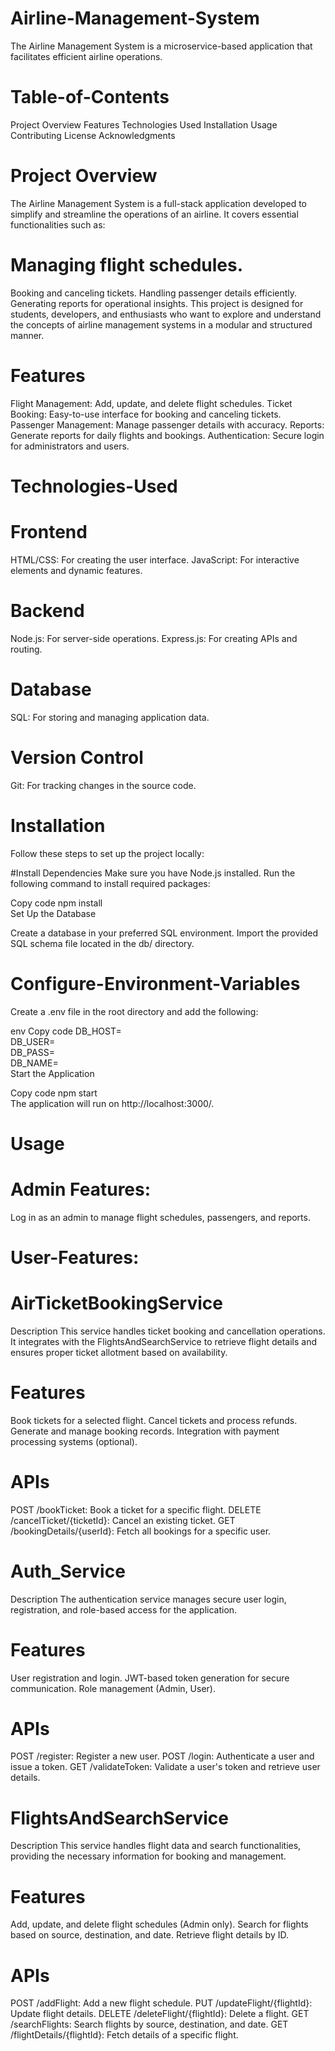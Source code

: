 # Airline-Management-System
The Airline Management System is a microservice-based application that facilitates efficient airline operations.
# Table-of-Contents
Project Overview
Features
Technologies Used
Installation
Usage
Contributing
License
Acknowledgments

# Project Overview
The Airline Management System is a full-stack application developed to simplify and streamline the operations of an airline. It covers essential functionalities such as:

# Managing flight schedules.
Booking and canceling tickets.
Handling passenger details efficiently.
Generating reports for operational insights.
This project is designed for students, developers, and enthusiasts who want to explore and understand the concepts of airline management systems in a modular and structured manner.

# Features
Flight Management: Add, update, and delete flight schedules.
Ticket Booking: Easy-to-use interface for booking and canceling tickets.
Passenger Management: Manage passenger details with accuracy.
Reports: Generate reports for daily flights and bookings.
Authentication: Secure login for administrators and users.

# Technologies-Used
# Frontend
HTML/CSS: For creating the user interface.
JavaScript: For interactive elements and dynamic features.
# Backend
Node.js: For server-side operations.
Express.js: For creating APIs and routing.
# Database
SQL: For storing and managing application data.
# Version Control
Git: For tracking changes in the source code.
# Installation
Follow these steps to set up the project locally:

#Install Dependencies
Make sure you have Node.js installed. Run the following command to install required packages:

Copy code
npm install  
Set Up the Database

Create a database in your preferred SQL environment.
Import the provided SQL schema file located in the db/ directory.

# Configure-Environment-Variables
Create a .env file in the root directory and add the following:

env
Copy code
DB_HOST=<your-database-host>  
DB_USER=<your-database-username>  
DB_PASS=<your-database-password>  
DB_NAME=<your-database-name>  
Start the Application

Copy code
npm start  
The application will run on http://localhost:3000/.

# Usage
# Admin Features:

Log in as an admin to manage flight schedules, passengers, and reports.
# User-Features:

# AirTicketBookingService
Description
This service handles ticket booking and cancellation operations. It integrates with the FlightsAndSearchService to retrieve flight details and ensures proper ticket allotment based on availability.

# Features
Book tickets for a selected flight.
Cancel tickets and process refunds.
Generate and manage booking records.
Integration with payment processing systems (optional).
# APIs
POST /bookTicket: Book a ticket for a specific flight.
DELETE /cancelTicket/{ticketId}: Cancel an existing ticket.
GET /bookingDetails/{userId}: Fetch all bookings for a specific user.

# Auth_Service
Description
The authentication service manages secure user login, registration, and role-based access for the application.

# Features
User registration and login.
JWT-based token generation for secure communication.
Role management (Admin, User).
# APIs
POST /register: Register a new user.
POST /login: Authenticate a user and issue a token.
GET /validateToken: Validate a user's token and retrieve user details.
# FlightsAndSearchService
Description
This service handles flight data and search functionalities, providing the necessary information for booking and management.

# Features
Add, update, and delete flight schedules (Admin only).
Search for flights based on source, destination, and date.
Retrieve flight details by ID.
# APIs
POST /addFlight: Add a new flight schedule.
PUT /updateFlight/{flightId}: Update flight details.
DELETE /deleteFlight/{flightId}: Delete a flight.
GET /searchFlights: Search flights by source, destination, and date.
GET /flightDetails/{flightId}: Fetch details of a specific flight.
